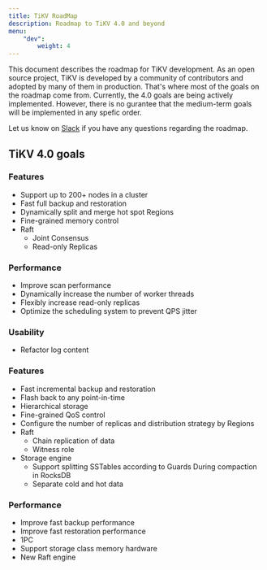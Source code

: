 ```yaml
---
title: TiKV RoadMap
description: Roadmap to TiKV 4.0 and beyond
menu:
    "dev":
        weight: 4
---
```


This document describes the roadmap for TiKV development. As an open source project, TiKV is developed by a community of contributors and adopted by many of them in production. That's where most of the goals on the roadmap come from. Currently, the 4.0 goals are being actively implemented. However, there is no gurantee that the medium-term goals will be implemented in any spefic order.

Let us know on [Slack](https://tikv-wg.slack.com/join/shared_invite/enQtNTUyODE4ODU2MzI0LWVlMWMzMDkyNWE5ZjY1ODAzMWUwZGVhNGNhYTc3MzJhYWE0Y2FjYjliYzY1OWJlYTc4OWVjZWM1NDkwN2QxNDE) if you have any questions regarding the roadmap.

## TiKV 4.0 goals

### Features

* Support up to 200+ nodes in a cluster
* Fast full backup and restoration
* Dynamically split and merge hot spot Regions
* Fine-grained memory control
* Raft
    + Joint Consensus
    + Read-only Replicas

### Performance

* Improve scan performance
* Dynamically increase the number of worker threads
* Flexibly increase read-only replicas
* Optimize the scheduling system to prevent QPS jitter

### Usability

* Refactor log content

### Features

* Fast incremental backup and restoration
* Flash back to any point-in-time
* Hierarchical storage
* Fine-grained QoS control
* Configure the number of replicas and distribution strategy by Regions
* Raft
    + Chain replication of data
    + Witness role
* Storage engine
    + Support splitting SSTables according to Guards During compaction in RocksDB
    + Separate cold and hot data

### Performance

* Improve fast backup performance
* Improve fast restoration performance
* 1PC
* Support storage class memory hardware
* New Raft engine
